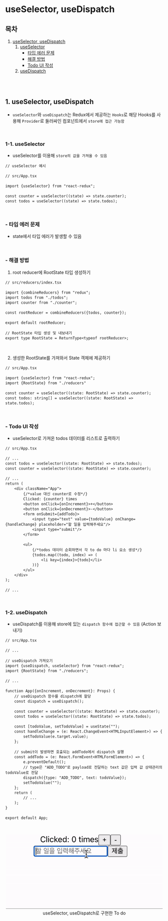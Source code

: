# useSelector, useDispatch

## 목차

1. [useSelector, useDispatch](#1-useselector-usedispatch)
    1. [useSelector](#1-1-useselector)
        - [타입 에러 문제](#--타입-에러-문제)
        - [해결 방법](#--해결-방법)
        - [Todo UI 작성](#--todo-ui-작성)
    2. [useDispatch](#1-2-usedispatch)

<br/>
<br/>

## 1. useSelector, useDispatch

- `useSelector`와 `useDispatch`는 Redux에서 제공하는 `Hooks`로 해당 Hooks를 사용해 `Provider`로 둘러싸인 컴포넌트에서 `store에 접근 가능함`

<br/>

### 1-1. useSelector

- useSelector를 이용해 `store의 값을 가져올 수 있음`

```tsx
// useSelector 예시

// src/App.tsx

import {useSelector} from "react-redux";

const counter = useSelector((state) => state.counter);
const todos = useSelector((state) => state.todos);
```

<br/>

### - 타입 에러 문제

- state에서 타입 에러가 발생할 수 있음

<br/>

### - 해결 방법

1. root reducer에 RootState 타입 생성하기

```tsx
// src/reducers/index.tsx

import {combineReducers} from "redux";
import todos from "./todos";
import counter from "./counter";

const rootReducer = combineReducers({todos, counter});

export default rootReducer;

// RootState 타입 생성 및 내보내기
export type RootState = ReturnType<typeof rootReducer>;
```

<br/>

2. 생성한 RootState를 가져와서 State 객체에 제공하기

```tsx
// src/App.tsx

import {useSelector} from "react-redux";
import {RootState} from "./reducers"

const counter = useSelector((state: RootState) => state.counter);
const todos: string[] = useSelector((state: RootState) => state.todos);
```

<br/>

### - Todo UI 작성

- useSelector로 가져온 todos 데이터를 리스트로 출력하기

```tsx
// src/App.tsx

// ...
const todos = useSelector((state: RootState) => state.todos);
const counter = useSelector((state: RootState) => state.counter);

// ...
return (
    <div className="App">
        {/*value 대신 counter로 수정*/}
        Clicked: {counter} times
        <button onClick={onIncrement}>+</button>
        <button onClick={onDecrement}>-</button>
        <form onSubmit={addTodo}>
            <input type="text" value={todoValue} onChange={handleChange} placeholder="할 일을 입력해주세요"/>
            <input type="submit"/>
        </form>

        <ul>
            {/*todos 데이터 순회하면서 각 to do 마다 li 요소 생성*/}
            {todos.map((todo, index) => (
                <li key={index}>{todo}</li>
            ))}
        </ul>
    </div>
);

// ...
```

<br/>

### 1-2. useDispatch

- useDispatch를 이용해 store에 있는 `dispatch 함수에 접근할 수 있음` (Action 보내기)

```tsx
// src/App.tsx

// ...

// useDispatch 가져오기
import {useDispatch, useSelector} from "react-redux";
import {RootState} from "./reducers";

// ...

function App({onIncrement, onDecrement}: Props) {
    // useDispatch 함수를 dispatch에 할당
    const dispatch = useDispatch();

    const counter = useSelector((state: RootState) => state.counter);
    const todos = useSelector((state: RootState) => state.todos);

    const [todoValue, setTodoValue] = useState("");
    const handleChange = (e: React.ChangeEvent<HTMLInputElement>) => {
        setTodoValue(e.target.value);
    };

    // submit이 발생하면 호출되는 addTodo에서 dispatch 실행
    const addTodo = (e: React.FormEvent<HTMLFormElement>) => {
        e.preventDefault();
        // type은 "ADD_TODO"로 payload로 전달하는 text 값은 입력 값 상태관리의 todoValue로 전달
        dispatch({type: "ADD_TODO", text: todoValue});
        setTodoValue("");
    };
    return (
        // ...
    );
}

export default App;
```

<br/>

<p align="center">
    <img src="../../assets/img/Redux_useSelector_useDispatch.gif" width="500" alt=""><br/>
    <span>useSelector, useDispatch로 구현한 To do</span>
</p>